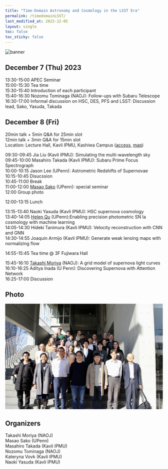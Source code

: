 ```yaml
---
title: "Time-Domain Astronomy and Cosmology in the LSST Era"
permalink: /timedomainLSST/
last_modified_at: 2023-12-05
layout: single
toc: false
toc_sticky: false
---
```


![banner](/_images/timd-dom-mj.png)



## December 7 (Thu) 2023 
13:30-15:00 APEC Seminar \
15:00-15:30 Tea time \
15:30-15:40 Introduction of each participant \
15:40-16:30 Nozomu Tominaga (NAOJ): Follow-ups with Subaru Telescope \
16:30-17:00 Informal discussion on HSC, DES, PFS and LSST: Discussion lead, Sako, Yasuda, Takada 


## December 8 (Fri)
20min talk + 5min Q&A for 25min slot \
12min talk + 3min Q&A for 15min slot \
Location: Lecture Hall, Kavli IPMU, Kashiwa Campus ([access](https://www.ipmu.jp/visitors/access-ipmu), [map](https://goo.gl/maps/hJHkry4p9yiNJfSV7)) 

09:30-09:45 Jia Liu (Kavli IPMU): Simulating the multi-wavelength sky \
09:45-10:00 Masahiro Takada (Kavli IPMU): Subaru Prime Focus Spectrograph \
10:00-10:15 Jason Lee (UPenn): Astrometric Redshifts of Supernovae \
10:15-10:45 Disucssion \
10:45-11:00 Break \
11:00-12:00 [Masao Sako](https://www.sas.upenn.edu/~masao/Web/Home.html) (UPenn): special seminar \
12:00 Group photo 

12:00-13:15 Lunch

13:15-13:40 Naoki Yasuda (Kavli IPMU): HSC supernova cosmology\
13:40-14:05 [Helen Qu](https://helenqu.com/) (UPenn):Enabling precision photometric SN Ia cosmology with machine learning \
14:05-14:30 Hideki Tanimura (Kavli IPMU): Velocity reconstruction with CNN and GNN\
14:30-14:55 Joaquin Armijo (Kavli IPMU): Generate weak lensing maps with normalizing flow

14:55-15:45 Tea time @ 3F Fujiwara Hall

15:45-16:10 [Takashi Moriya](https://sci.nao.ac.jp/MEMBER/takashi.moriya/) (NAOJ): A grid model of supernova light curves\
16:10-16:25 Aditya Inada (U Penn): Discovering Supernova with Attention Network \
16:25-17:00 Discussion 

## Photo
![time_domain_lsst](_images/time_domain_group.JPG)

## Organizers
Takashi Moriya (NAOJ)\
Masao Sako (UPenn)\
Masahiro Takada (Kavli IPMU)\
Nozomu Tominaga (NAOJ)\
Kateryna Vovk (Kavli IPMU) \
Naoki Yasuda (Kavli IPMU)
